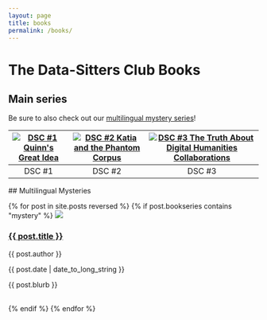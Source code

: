```yaml
---
layout: page
title: books
permalink: /books/
---
```


# The Data-Sitters Club Books

## Main series

Be sure to also check out our <a href="#mystery">multilingual mystery series</a>!

| [![DSC #1 Quinn's Great Idea](https://raw.githubusercontent.com/datasittersclub/site/master/assets/bookcovers/dsc1_cover.jpg)]() | [![DSC #2 Katia and the Phantom Corpus](https://raw.githubusercontent.com/datasittersclub/site/master/assets/bookcovers/dsc2_cover.jpg)]() | [![DSC #3 The Truth About Digital Humanities Collaborations](https://raw.githubusercontent.com/datasittersclub/site/master/assets/bookcovers/dsc3_cover.jpg)](http://graphicstock.com) |
| :------------------------------------------------------------------------------------------------------------------------------: | :----------------------------------------------------------------------------------------------------------------------------------------: | :------------------------------------------------------------------------------------------------------------------------------------------------------------------------------------: |
|                                                              DSC #1                                                              |                                                                   DSC #2                                                                   |                                                                                         DSC #3                                                                                         |

<a name="mystery" />
## Multilingual Mysteries

{% for post in site.posts reversed %}
{% if post.bookseries contains "mystery" %}
<a href="/site/{{ post.url }}"><img src="/site/assets/bookcovers/{{ post.coverart }}" /></a>

<h3 class="postlist"><a href="/site/{{ post.url }}">{{ post.title }}</a></h3>
<p class="postlist">{{ post.author }}</p>
<p class="postlist">{{ post.date | date_to_long_string }}</p>
<p class="postlist">{{ post.blurb }}</p>
<br />
{% endif %}
{% endfor %}
